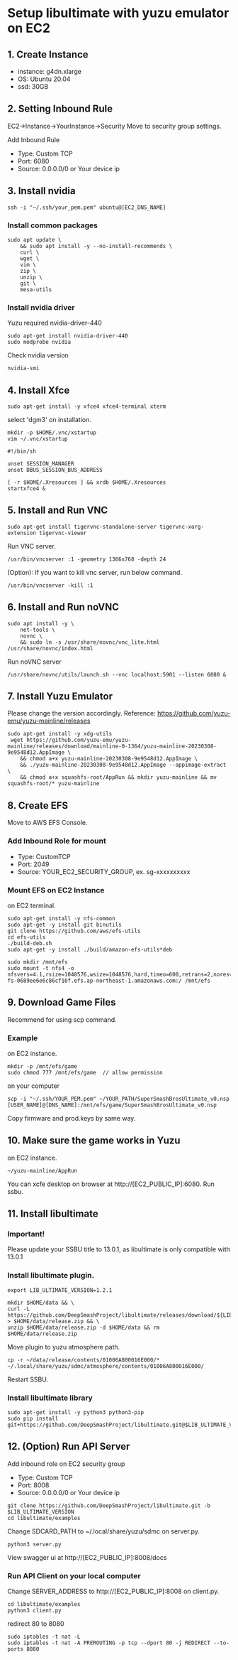 # Setup libultimate with yuzu emulator on EC2

## 1. Create Instance

- instance: g4dn.xlarge
- OS: Ubuntu 20.04
- ssd: 30GB

## 2. Setting Inbound Rule
EC2->Instance->YourInstance->Security
Move to security group settings.

Add Inbound Rule
- Type: Custom TCP
- Port: 6080
- Source: 0.0.0.0/0 or Your device ip

## 3. Install nvidia

```
ssh -i "~/.ssh/your_pem.pem" ubuntu@[EC2_DNS_NAME]
```

### Install common packages
```
sudo apt update \
    && sudo apt install -y --no-install-recommends \
    curl \
    wget \
    vim \
    zip \
    unzip \
    git \
    mesa-utils
```

### Install nvidia driver
Yuzu required nvidia-driver-440

```
sudo apt-get install nvidia-driver-440
sudo modprobe nvidia
```

Check nvidia version
```
nvidia-smi
```

## 4. Install Xfce

```
sudo apt-get install -y xfce4 xfce4-terminal xterm
```
select 'dgm3' on installation.

```
mkdir -p $HOME/.vnc/xstartup
vim ~/.vnc/xstartup
```

```
#!/bin/sh

unset SESSION_MANAGER
unset DBUS_SESSION_BUS_ADDRESS

[ -r $HOME/.Xresources ] && xrdb $HOME/.Xresources
startxfce4 &
```

## 5. Install and Run VNC

```
sudo apt-get install tigervnc-standalone-server tigervnc-xorg-extension tigervnc-viewer
```

Run VNC server.
```
/usr/bin/vncserver :1 -geometry 1366x768 -depth 24
```

(Option): If you want to kill vnc server, run below command.
```
/usr/bin/vncserver -kill :1
```

## 6. Install and Run noVNC
```
sudo apt install -y \
    net-tools \
    novnc \
    && sudo ln -s /usr/share/novnc/vnc_lite.html /usr/share/novnc/index.html
```

Run noVNC server
```
/usr/share/novnc/utils/launch.sh --vnc localhost:5901 --listen 6080 &
```

## 7. Install Yuzu Emulator
Please change the version accordingly.
Reference: https://github.com/yuzu-emu/yuzu-mainline/releases

```
sudo apt-get install -y xdg-utils
 wget https://github.com/yuzu-emu/yuzu-mainline/releases/download/mainline-0-1364/yuzu-mainline-20230308-9e9548d12.AppImage \
    && chmod a+x yuzu-mainline-20230308-9e9548d12.AppImage \
    && ./yuzu-mainline-20230308-9e9548d12.AppImage --appimage-extract \
    && chmod a+x squashfs-root/AppRun && mkdir yuzu-mainline && mv squashfs-root/* yuzu-mainline
```

## 8. Create EFS
Move to AWS EFS Console.

### Add Inbound Role for mount
- Type: CustomTCP
- Port: 2049
- Source: YOUR_EC2_SECURITY_GROUP, ex. sg-xxxxxxxxxx

### Mount EFS on EC2 Instance
on EC2 terminal.

```
sudo apt-get install -y nfs-common
sudo apt-get -y install git binutils
git clone https://github.com/aws/efs-utils
cd efs-utils
./build-deb.sh
sudo apt-get -y install ./build/amazon-efs-utils*deb

sudo mkdir /mnt/efs
sudo mount -t nfs4 -o nfsvers=4.1,rsize=1048576,wsize=1048576,hard,timeo=600,retrans=2,noresvport fs-0689ee6e6c86cf10f.efs.ap-northeast-1.amazonaws.com:/ /mnt/efs
```

## 9. Download Game Files
Recommend for using scp command.

### Example
on EC2 instance.
```
mkdir -p /mnt/efs/game
sudo chmod 777 /mnt/efs/game  // allow permission
```

on your computer
```
scp -i "~/.ssh/YOUR_PEM.pem" ~/YOUR_PATH/SuperSmashBrosUltimate_v0.nsp [USER_NAME]@[DNS_NAME]:/mnt/efs/game/SuperSmashBrosUltimate_v0.nsp
```

Copy firmware and prod.keys by same way.

## 10. Make sure the game works in Yuzu
on EC2 instance.

```
~/yuzu-mainline/AppRun
```

You can xcfe desktop on browser at http://[EC2_PUBLIC_IP]:6080.
Run ssbu.

## 11. Install libultimate
### Important!
Please update your SSBU title to 13.0.1, as libultimate is only compatible with 13.0.1

### Install libultimate plugin.
```
export LIB_ULTIMATE_VERSION=1.2.1

mkdir $HOME/data && \
curl -L https://github.com/DeepSmashProject/libultimate/releases/download/${LIB_ULTIMATE_VERSION}/release.zip > $HOME/data/release.zip && \
unzip $HOME/data/release.zip -d $HOME/data && rm $HOME/data/release.zip
```

Move plugin to yuzu atmosphere path. 
```
cp -r ~/data/release/contents/01006A800016E000/* ~/.local/share/yuzu/sdmc/atmosphere/contents/01006A800016E000/
```

Restart SSBU.

### Install libultimate library
```
sudo apt-get install -y python3 python3-pip
sudo pip install git+https://github.com/DeepSmashProject/libultimate.git@$LIB_ULTIMATE_VERSION
```

## 12. (Option) Run API Server

Add inbound role on EC2 security group
- Type: Custom TCP
- Port: 8008
- Source: 0.0.0.0/0 or Your device ip

```
git clone https://github.com/DeepSmashProject/libultimate.git -b $LIB_ULTIMATE_VERSION
cd libultimate/examples
```

Change SDCARD_PATH to ~/.local/share/yuzu/sdmc on server.py.
```
python3 server.py
```

View swagger ui at http://[EC2_PUBLIC_IP]:8008/docs

### Run API Client on your local computer

Change SERVER_ADDRESS to http://[EC2_PUBLIC_IP]:8008 on client.py.
```
cd libultimate/examples
python3 client.py
```

redirect 80 to 8080
```
sudo iptables -t nat -L
sudo iptables -t nat -A PREROUTING -p tcp --dport 80 -j REDIRECT --to-ports 8080
```